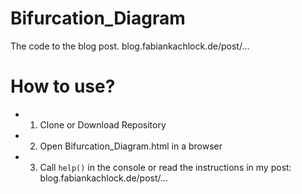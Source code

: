 # Bifurcation_Diagram
The code to the blog post. blog.fabiankachlock.de/post/...

# How to use?
* 1. Clone or Download Repository
* 2. Open Bifurcation_Diagram.html in a browser
* 3. Call `help()` in the console or read the instructions in my post: blog.fabiankachlock.de/post/...
